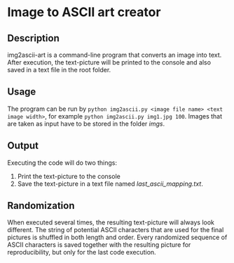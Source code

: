 # Image to ASCII art creator

## Description
img2ascii-art is a command-line program that converts an image into text. After execution, the text-picture will be printed to the console and also saved in a text file in the root folder.

## Usage
The program can be run by `python img2ascii.py <image file name> <text image width>`, for example `python img2ascii.py img1.jpg 100`. Images that are taken as input have to be stored in the folder _imgs_.

## Output
Executing the code will do two things:

1. Print the text-picture to the console
2. Save the text-picture in a text file named _last_ascii_mapping.txt_. 

## Randomization
When executed several times, the resulting text-picture will always look different. The string of potential ASCII characters that are used for the final pictures is shuffled in both length and order. Every randomized sequence of ASCII characters is saved together with the resulting picture for reproducibility, but only for the last code execution. 
